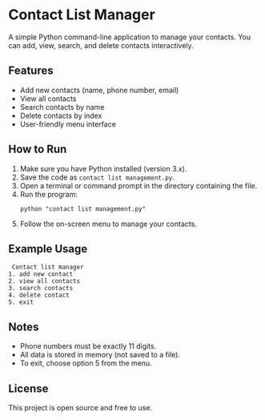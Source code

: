 # Contact List Manager

A simple Python command-line application to manage your contacts. You can add, view, search, and delete contacts interactively.

## Features
- Add new contacts (name, phone number, email)
- View all contacts
- Search contacts by name
- Delete contacts by index
- User-friendly menu interface

## How to Run
1. Make sure you have Python installed (version 3.x).
2. Save the code as `contact list management.py`.
3. Open a terminal or command prompt in the directory containing the file.
4. Run the program:
   ```
   python "contact list management.py"
   ```
5. Follow the on-screen menu to manage your contacts.

## Example Usage
```
 Contact list manager
1. add new contact
2. view all contacts
3. search contacts
4. delete contact
5. exit
```

## Notes
- Phone numbers must be exactly 11 digits.
- All data is stored in memory (not saved to a file).
- To exit, choose option 5 from the menu.

## License
This project is open source and free to use.
